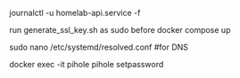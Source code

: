 journalctl -u homelab-api.service -f


run generate_ssl_key.sh as sudo before docker compose up


sudo nano /etc/systemd/resolved.conf #for DNS


docker exec -it pihole pihole setpassword